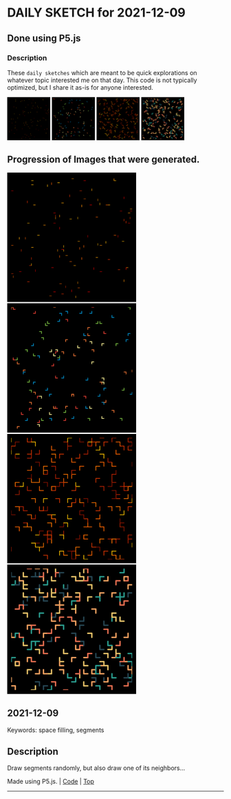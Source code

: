 # DAILY SKETCH for 2021-12-09

## Done using P5.js

### Description

These `daily sketches` which are meant to be quick explorations     on whatever topic interested me on that day. This code is not typically optimized, but I share it as-is     for anyone interested.

<img src = 'images/keep_2021-12-14-15-58-04.png' width = '100'> <img src = 'images/keep_2021-12-14-16-24-36.png' width = '100'> <img src = 'images/keep_2021-12-14-16-25-19.png' width = '100'> <img src = 'images/keep_2021-12-14-16-25-44.png' width = '100'> 

## Progression of Images that were generated.

<img src = 'images/keep_2021-12-14-15-58-04.png' width = '300'> 
<img src = 'images/keep_2021-12-14-16-24-36.png' width = '300'> 
<img src = 'images/keep_2021-12-14-16-25-19.png' width = '300'> 
<img src = 'images/keep_2021-12-14-16-25-44.png' width = '300'> 




## 2021-12-09
Keywords: space filling, segments
 

## Description 

 Draw segments randomly, but also draw one of its neighbors... 

Made using P5.js. | [Code](2021/2021-12-09/) | [Top](#daily-sketches) 

-----

